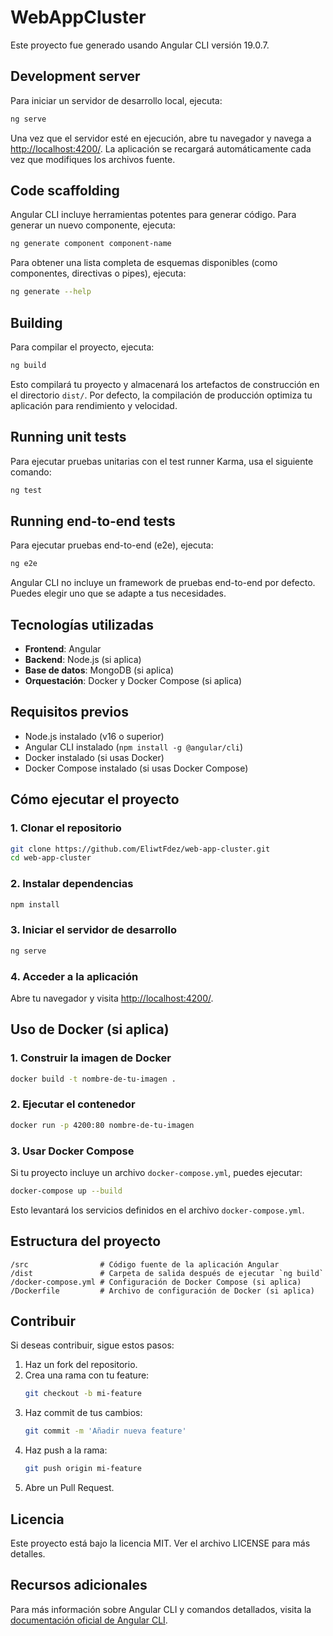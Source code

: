 # WebAppCluster

Este proyecto fue generado usando Angular CLI versión 19.0.7.

## Development server

Para iniciar un servidor de desarrollo local, ejecuta:

```bash
ng serve
```

Una vez que el servidor esté en ejecución, abre tu navegador y navega a [http://localhost:4200/](http://localhost:4200/). La aplicación se recargará automáticamente cada vez que modifiques los archivos fuente.

## Code scaffolding

Angular CLI incluye herramientas potentes para generar código. Para generar un nuevo componente, ejecuta:

```bash
ng generate component component-name
```

Para obtener una lista completa de esquemas disponibles (como componentes, directivas o pipes), ejecuta:

```bash
ng generate --help
```

## Building

Para compilar el proyecto, ejecuta:

```bash
ng build
```

Esto compilará tu proyecto y almacenará los artefactos de construcción en el directorio `dist/`. Por defecto, la compilación de producción optimiza tu aplicación para rendimiento y velocidad.

## Running unit tests

Para ejecutar pruebas unitarias con el test runner Karma, usa el siguiente comando:

```bash
ng test
```

## Running end-to-end tests

Para ejecutar pruebas end-to-end (e2e), ejecuta:

```bash
ng e2e
```

Angular CLI no incluye un framework de pruebas end-to-end por defecto. Puedes elegir uno que se adapte a tus necesidades.

## Tecnologías utilizadas

- **Frontend**: Angular  
- **Backend**: Node.js (si aplica)  
- **Base de datos**: MongoDB (si aplica)  
- **Orquestación**: Docker y Docker Compose (si aplica)  

## Requisitos previos

- Node.js instalado (v16 o superior)
- Angular CLI instalado (`npm install -g @angular/cli`)
- Docker instalado (si usas Docker)
- Docker Compose instalado (si usas Docker Compose)

## Cómo ejecutar el proyecto

### 1. Clonar el repositorio

```bash
git clone https://github.com/EliwtFdez/web-app-cluster.git
cd web-app-cluster
```

### 2. Instalar dependencias

```bash
npm install
```

### 3. Iniciar el servidor de desarrollo

```bash
ng serve
```

### 4. Acceder a la aplicación

Abre tu navegador y visita [http://localhost:4200/](http://localhost:4200/).

## Uso de Docker (si aplica)

### 1. Construir la imagen de Docker

```bash
docker build -t nombre-de-tu-imagen .
```

### 2. Ejecutar el contenedor

```bash
docker run -p 4200:80 nombre-de-tu-imagen
```

### 3. Usar Docker Compose

Si tu proyecto incluye un archivo `docker-compose.yml`, puedes ejecutar:

```bash
docker-compose up --build
```

Esto levantará los servicios definidos en el archivo `docker-compose.yml`.

## Estructura del proyecto

```
/src                # Código fuente de la aplicación Angular
/dist               # Carpeta de salida después de ejecutar `ng build`
/docker-compose.yml # Configuración de Docker Compose (si aplica)
/Dockerfile         # Archivo de configuración de Docker (si aplica)
```

## Contribuir

Si deseas contribuir, sigue estos pasos:

1. Haz un fork del repositorio.
2. Crea una rama con tu feature:
   ```bash
   git checkout -b mi-feature
   ```
3. Haz commit de tus cambios:
   ```bash
   git commit -m 'Añadir nueva feature'
   ```
4. Haz push a la rama:
   ```bash
   git push origin mi-feature
   ```
5. Abre un Pull Request.

## Licencia

Este proyecto está bajo la licencia MIT. Ver el archivo LICENSE para más detalles.

## Recursos adicionales

Para más información sobre Angular CLI y comandos detallados, visita la [documentación oficial de Angular CLI](https://angular.io/cli).
